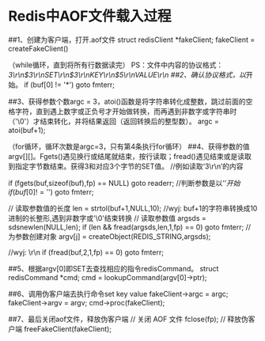 # Redis中AOF文件载入过程

##1、创建为客户端，打开.aof文件
struct redisClient *fakeClient;
fakeClient = createFakeClient()

（while循环，直到将所有行数据读完）
PS：文件中内容的协议格式：*3\r\n$3\r\nSET\r\n$3\r\nKEY\r\n$5\r\nVALUE\r\n
##2、确认协议格式，以*开始。
if (buf[0] != '*') goto fmterr;

##3、获得参数个数argc = 3，atoi()函数是将字符串转化成整数，跳过前面的空格字符，直到遇上数字或正负号才开始做转换，而再遇到非数字或字符串时（'\0'）才结束转化，并将结果返回（返回转换后的整型数）。
argc = atoi(buf+1);


（for循环，循环次数是argc=3，只有第4条执行for循环）
##4、获得参数的值argv[][]。Fgets()遇见换行或结尾就结束，按行读取；fread()遇见结束或是读取到指定字节数结束。获得3和对应3个字节的SET值。
//例如读取‘3\r\n’的内容

if (fgets(buf,sizeof(buf),fp) == NULL) goto readerr;
//判断参数是以’$’开始
if (buf[0] != '$') goto fmterr;

// 读取参数值的长度
len = strtol(buf+1,NULL,10);   //wyj:   buf+1的字符串转换成10进制的长整形,遇到非数字或'\0'结束转换
// 读取参数值
argsds = sdsnewlen(NULL,len);
if (len && fread(argsds,len,1,fp) == 0) goto fmterr;
// 为参数创建对象
argv[j] = createObject(REDIS_STRING,argsds);

//wyj:  \r\n
if (fread(buf,2,1,fp) == 0) goto fmterr; 

##5、根据argv[0]即SET去查找相应的指令redisCommand。
struct redisCommand *cmd;
cmd = lookupCommand(argv[0]->ptr);

##6、调用伪客户端去执行命令set key value
fakeClient->argc = argc;
fakeClient->argv = argv;
cmd->proc(fakeClient);

##7、最后关闭aof文件，释放伪客户端
// 关闭 AOF 文件
fclose(fp);
// 释放伪客户端
freeFakeClient(fakeClient);
